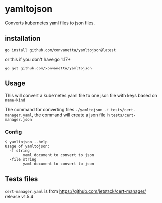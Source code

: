 # yamltojson
Converts kubernetes yaml files to json files.

## installation

`go install github.com/xonvanetta/yamltojson@latest`

or this if you don't have go 1.17+

`go get github.com/xonvanetta/yamltojson`

## Usage
This will convert a kubernetes yaml file to one json file with keys based on `name+kind`

The command for converting files `./yamltojson -f tests/cert-manager.yaml`, the command will create a json file in `tests/cert-manager.json`

### Config
```
$ yamltojson --help
Usage of yamltojson:
  -f string
    	yaml document to convert to json
  -file string
    	yaml document to convert to json
```


## Tests files
`cert-manager.yaml` is from https://github.com/jetstack/cert-manager/ release v1.5.4
